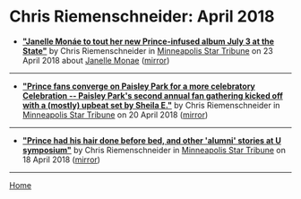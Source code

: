 # Chris Riemenschneider: April 2018

 - [**"Janelle Monáe to tout her new Prince-infused album July 3 at the State"**](http://www.startribune.com/janelle-monae-to-tout-her-new-prince-infused-album-july-3-at-the-state/480567481/) by Chris Riemenschneider in [Minneapolis Star Tribune](http://www.startribune.com/) on 23 April 2018 about [Janelle Monae](../../topics/janelle-monae/index.md) ([mirror](https://web.archive.org/web/*/http://www.startribune.com/janelle-monae-to-tout-her-new-prince-infused-album-july-3-at-the-state/480567481/))

----

 - [**"Prince fans converge on Paisley Park for a more celebratory Celebration -- Paisley Park's second annual fan gathering kicked off with a (mostly) upbeat set by Sheila E."**](http://www.startribune.com/prince-fans-converge-on-paisley-park-for-a-more-celebratory-celebration/480314653/) by Chris Riemenschneider in [Minneapolis Star Tribune](http://www.startribune.com/) on 20 April 2018 ([mirror](https://web.archive.org/web/*/http://www.startribune.com/prince-fans-converge-on-paisley-park-for-a-more-celebratory-celebration/480314653/))

----

 - [**"Prince had his hair done before bed, and other 'alumni' stories at U symposium"**](http://www.startribune.com/prince-had-his-hair-done-before-bed-and-other-alumni-stories-at-u-symposium/480170433/) by Chris Riemenschneider in [Minneapolis Star Tribune](http://www.startribune.com/) on 18 April 2018 ([mirror](https://web.archive.org/web/*/http://www.startribune.com/prince-had-his-hair-done-before-bed-and-other-alumni-stories-at-u-symposium/480170433/))

----

[Home](./)
